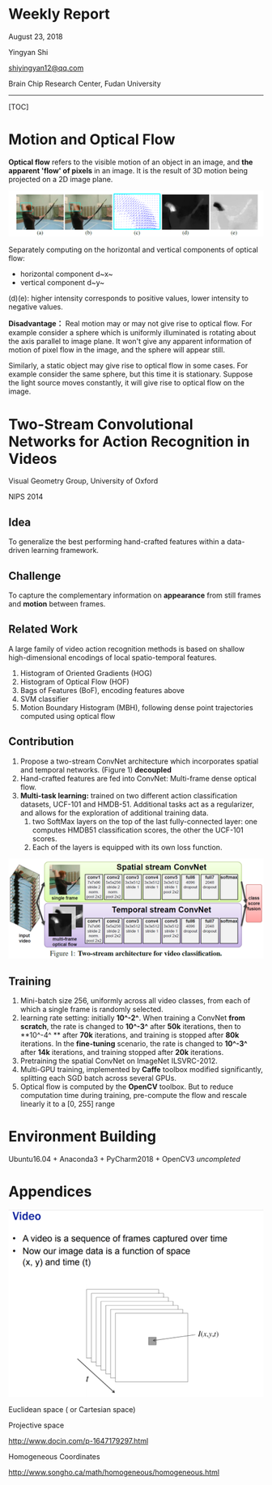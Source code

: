 # Weekly Report

August 23, 2018

Yingyan Shi

shiyingyan12@qq.com

Brain Chip Research Center, Fudan University

***

[TOC]

# Motion and Optical Flow

**Optical flow** refers to the visible motion of an object in an image, and **the apparent 'flow' of pixels** in an image. It is the result of 3D motion being projected on a 2D image plane.

![](images/3.png)

Separately computing on the horizontal and vertical components of optical flow:

- horizontal component d~x~  
- vertical component d~y~

(d)(e): higher intensity corresponds to positive values, lower intensity to negative values.

**Disadvantage：** 
Real motion may or may not give rise to optical flow. For example consider a sphere which is uniformly illuminated is rotating about the axis parallel to image plane. It won't give any apparent information of motion of pixel flow in the image, and the sphere will appear still.

Similarly, a static object may give rise to optical flow in some cases. For example consider the same sphere, but this time it is stationary. Suppose the light source moves constantly, it will give rise to optical flow on the image.

# Two-Stream Convolutional Networks for Action Recognition in Videos

Visual Geometry Group, University of Oxford

NIPS 2014

## Idea 

To generalize the best performing hand-crafted features within a data-driven learning framework.

## Challenge

To capture the complementary information on **appearance** from still frames and **motion** between frames.

## Related Work

A large family of video action recognition methods is based on shallow high-dimensional encodings of local spatio-temporal features.

1. Histogram of Oriented Gradients (HOG)
2. Histogram of Optical Flow (HOF)
3. Bags of  Features (BoF), encoding features above
4. SVM classifier
5. Motion Boundary Histogram (MBH), following dense point trajectories computed using optical flow

## Contribution

1. Propose a two-stream ConvNet architecture which incorporates spatial and temporal networks. (Figure 1) **decoupled**
2. Hand-crafted features are fed into ConvNet: Multi-frame dense optical flow.
3. **Multi-task learning:**  trained on two different action classification datasets,  UCF-101 and HMDB-51. Additional tasks act as a regularizer, and allows for the exploration of additional training data. 
   1. two SoftMax layers on the top of the last fully-connected layer: one computes HMDB51 classification scores, the other the UCF-101 scores.
   2. Each of the layers is equipped with its own loss function.

![](images/1.png)

## Training

1. Mini-batch size 256, uniformly across all video classes, from each of which a single frame is randomly selected.
2. learning rate setting: initially **10^-2^**. When training a ConvNet **from scratch**, the rate is changed to **10^-3^** after **50k** iterations, then to **10^-4^ ** after **70k**  iterations, and training is stopped after **80k**  iterations. In the **fine-tuning** scenario, the rate is changed to **10^-3^**  after **14k**  iterations, and training stopped after **20k** iterations.
3. Pretraining the spatial ConvNet on ImageNet ILSVRC-2012.
4. Multi-GPU training, implemented by **Caffe** toolbox modified significantly, splitting each SGD batch across several GPUs.
5. Optical flow is computed by the **OpenCV** toolbox. But to reduce computation time during training, pre-compute the flow and rescale linearly it to a [0, 255] range 





# Environment Building

Ubuntu16.04 + Anaconda3 + PyCharm2018 + OpenCV3 *uncompleted*



# Appendices

![](images/2.png)

Euclidean space ( or Cartesian space)

Projective space

http://www.docin.com/p-1647179297.html

Homogeneous Coordinates

http://www.songho.ca/math/homogeneous/homogeneous.html

